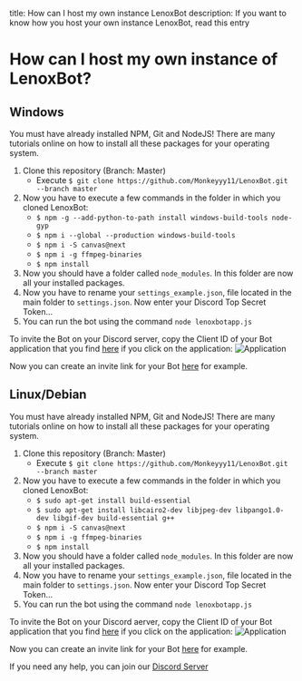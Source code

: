 title: How can I host my own instance LenoxBot
description: If you want to know how you host your own instance LenoxBot, read this entry

# How can I host my own instance of LenoxBot?
## Windows
You must have already installed NPM, Git and NodeJS! There are many tutorials online on how to install all these packages for your operating system.
 
1. Clone this repository (Branch: Master)
    - Execute `$ git clone https://github.com/Monkeyyy11/LenoxBot.git --branch master`
2. Now you have to execute a few commands in the folder in which you cloned LenoxBot:
    - `$ npm -g --add-python-to-path install windows-build-tools node-gyp`
    - `$ npm i --global --production windows-build-tools`
    - `$ npm i -S canvas@next`
    - `$ npm i -g ffmpeg-binaries`
    - `$ npm install`
3. Now you should have a folder called `node_modules`. In this folder are now all your installed packages.
4. Now you have to rename your `settings_example.json`, file located in the main folder to `settings.json`. Now enter your Discord Top Secret Token...
5. You can run the bot using the command `node lenoxbotapp.js`
 
To invite the Bot on your Discord server, copy the Client ID of your Bot application that you find [here](https://discordapp.com/developers/applications/) if you click on the application:
![Application](https://i.imgur.com/9ChWjol.png)

Now you can create an invite link for your Bot [here](https://discordapi.com/permissions.html) for example.
 
## Linux/Debian
You must have already installed NPM, Git and NodeJS! There are many tutorials online on how to install all these packages for your operating system.
 
1. Clone this repository (Branch: Master)
    - Execute `$ git clone https://github.com/Monkeyyy11/LenoxBot.git --branch master`
2. Now you have to execute a few commands in the folder in which you cloned LenoxBot:
    - `$ sudo apt-get install build-essential`
    - `$ sudo apt-get install libcairo2-dev libjpeg-dev libpango1.0-dev libgif-dev build-essential g++`
    - `$ npm i -S canvas@next`
    - `$ npm i -g ffmpeg-binaries`
    - `$ npm install`
3. Now you should have a folder called `node_modules`. In this folder are now all your installed packages.
4. Now you have to rename your `settings_example.json`, file located in the main folder to `settings.json`. Now enter your Discord Top Secret Token...
5. You can run the bot using the command `node lenoxbotapp.js`
 
To invite the Bot on your Discord aerver, copy the Client ID of your Bot application that you find [here](https://discordapp.com/developers/applications/) if you click on the application:
![Application](https://i.imgur.com/9ChWjol.png)

Now you can create an invite link for your Bot [here](https://discordapi.com/permissions.html) for example.
 
If you need any help, you can join our [Discord Server](https://lenoxbot.com/discord)
